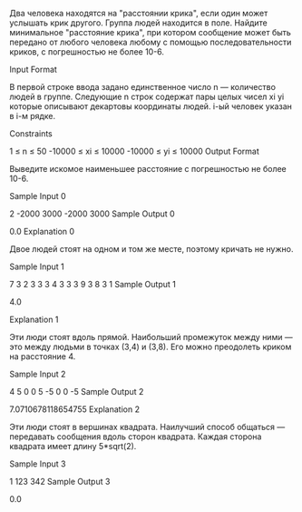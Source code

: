 Два человека находятся на "расстоянии крика", если один может услышать крик другого. Группа людей находится в поле. Найдите минимальное "расстояние крика", при котором сообщение может быть передано от любого человека любому с помощью последовательности криков, с погрешностью не более 10-6.

Input Format

В первой строке ввода задано единственное число n — количество людей в группе. Следующие n строк содержат пары целых чисел xi yi которые описывают декартовы координаты людей. i-ый человек указан в i-м рядке.

Constraints

1 ≤ n ≤ 50
-10000 ≤ xi ≤ 10000
-10000 ≤ yi ≤ 10000
Output Format

Выведите искомое наименьшее расстояние с погрешностью не более 10-6.

Sample Input 0

2
-2000 3000
-2000 3000
Sample Output 0

0.0
Explanation 0

Двое людей стоят на одном и том же месте, поэтому кричать не нужно.

Sample Input 1

7
3 2
3 3
3 4
3 3
3 9
3 8
3 1
Sample Output 1

4.0

Explanation 1

Эти люди стоят вдоль прямой. Наибольший промежуток между ними — это между людьми в точках (3,4) и (3,8). Его можно преодолеть криком на расстояние 4.

Sample Input 2

4
5 0
0 5
-5 0
0 -5
Sample Output 2

7.0710678118654755
Explanation 2

Эти люди стоят в вершинах квадрата. Наилучший способ общаться — передавать сообщения вдоль сторон квадрата. Каждая сторона квадрата имеет длину 5*sqrt(2).

Sample Input 3

1
123 342
Sample Output 3

0.0